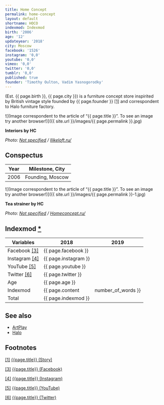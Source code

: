 ```yaml
---
title: Home Concept
permalink: home-concept
layout: default
shortname: HOCO
indexmod: Indexmod
birth: '2006'
age: '12'
updateyear: '2018'
city: Moscow
facebook: '1526'
instagram: '0,0'
youtube: '0,0'
vimeo: '0,0'
twitter: '0,0'
tumblr: '0,0'
published: true
founder: 'Timothy Oulton, Vadim Yasnogorodky'
---
```


(Est. {{ page.birth }}, {{ page.city }}) is a furniture concept store inspirited by British vintage style founded by {{ page.founder }} <span id="a1">[\[1\]](#f1)</span> and correspondent to Halo furniture factory.

![(Image correspondent to the article of “{{ page.title }}”. To see an image try another browser!)]({{ site.url }}/images/{{ page.permalink }}.jpg)

**Interiors by HC**

*Photo: [Not specified](index) / [Ilikeloft.ru/](http://ilikeloft.ru)*

## Сonspectus

|Year|Milestone, City|
|-|-|
|2006|Founding, Moscow|

![(Image correspondent to the article of “{{ page.title }}”. To see an image try another browser!)]({{ site.url }}/images/{{ page.permalink }}-1.jpg)

**Tea strainer by HC**

*Photo: [Not specified](index) / [Homeconcept.ru/](http://www.homeconcept.ru/catalog/product/tea-strainer-heart-design/?OFFER_ID=120700&IMAGE=145188)*

## Indexmod [*](indexmod)

|Variables|2018|2019|
|-|-|-|
|Facebook <span id="a3">[\[3\]](#f3)</span>|{{ page.facebook }}||
|Instagram <span id="a4">[\[4\]](#f4)</span>|{{ page.instagram }}||
|YouTube <span id="a5">[\[5\]](#f5)</span>|{{ page.youtube }}||
|Twitter <span id="a6">[\[6\]](#f6)</span>|{{ page.twitter }}||
|Age|{{ page.age }}||
|Indexmod|{{ page.content | number_of_words }}||
|Total|{{ page.indexmod }}||

## See also

+ [ArtPlay](artplay)
+ [Halo](halo)

## Footnotes

[[1]](#a1) <span id="f1"></span> [{{page.title}} (Story)](https://www.facebook.com/pg/homeconceptru/about/?ref=page_internal)

[[3]](#a3) <span id="f3"></span> [{{page.title}} (Facebook)](index)

[[4]](#a4) <span id="f4"></span> [{{page.title}} (Instagram)](index)

[[5]](#a5) <span id="f5"></span> [{{page.title}} (YouTube)](index)

[[6]](#a6) <span id="f6"></span> [{{page.title}} (Twitter)](index)
